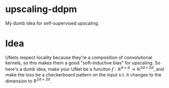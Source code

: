 # upscaling-ddpm
My dumb idea for self-supervised upscaling.

# Idea
UNets respect locality because they're a composition of convolutional kernels, so this makes them a good "soft-inductive bias" for upscaling. So here's a dumb idea, make your UNet be a funciton $f: \mathbb R^{d \times d} \to \mathbb R^{2d \times 2d}$, and make the loss be a checkerboard pattern on the input s.t. it changes to the dimension to $\mathbb R^{2d \times 2d}$.